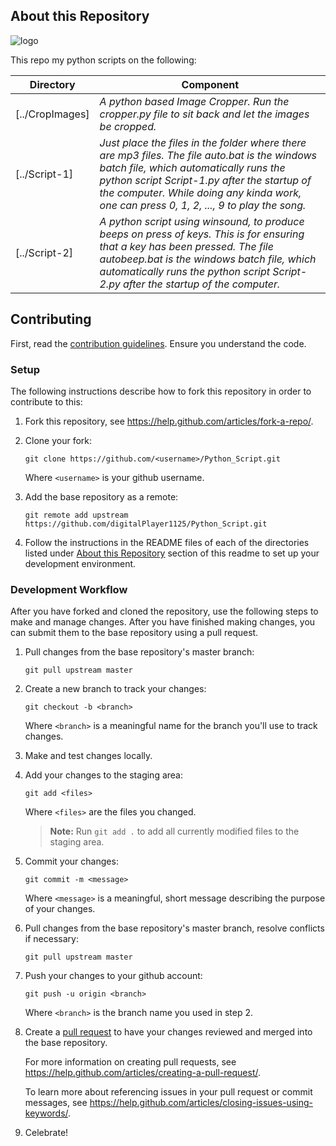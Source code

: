 ## About this Repository

![logo](https://img.icons8.com/color/64/000000/python.png)

This repo my python scripts on the following:

|Directory               |Component|
|------------------------|-----------------------------------------------|
|[../CropImages]         |*A python based Image Cropper. Run the cropper.py file to sit back and let the images be cropped.*|
|[../Script-1]           |*Just place the files in the folder where there are mp3 files. The file auto.bat is the windows batch file, which automatically runs the python script Script-1.py after the startup of the computer. While doing any kinda work, one can press 0, 1, 2, ..., 9 to play the song.*|
|[../Script-2]           |*A python script using winsound, to produce beeps on press of keys. This is for ensuring that a key has been pressed. The file autobeep.bat is the windows batch file, which automatically runs the python script Script-2.py after the startup of the computer.*|


## Contributing

First, read the [contribution guidelines](CONTRIBUTING.md). Ensure you understand the code.
### Setup

The following instructions describe how to fork this repository in order 
to contribute to this:

1. Fork this repository, see <https://help.github.com/articles/fork-a-repo/>.

2. Clone your fork:
    
    `git clone https://github.com/<username>/Python_Script.git`
    
    Where `<username>` is your github username.

3. Add the base repository as a remote:
    
    `git remote add upstream https://github.com/digitalPlayer1125/Python_Script.git`

4. Follow the instructions in the README files of each of the directories listed under [About this Repository](#about-this-repository) section of this readme to set up your development environment.

### Development Workflow

After you have forked and cloned the repository, use the following steps to
make and manage changes. After you have finished making changes, you can 
submit them to the base repository using a pull request. 

1. Pull changes from the base repository's master branch:
    
    `git pull upstream master`

1. Create a new branch to track your changes:
    
    `git checkout -b <branch>`
    
    Where `<branch>` is a meaningful name for the branch you'll use to track
    changes.

1. Make and test changes locally.

1. Add your changes to the staging area:
    
    `git add <files>`
    
    Where `<files>` are the files you changed.
    
    > **Note:** Run `git add .` to add all currently modified files to the staging area.

1. Commit your changes:
    
    `git commit -m <message>`
    
    Where `<message>` is a meaningful, short message describing the purpose of
    your changes.

1. Pull changes from the base repository's master branch, resolve conflicts if
   necessary:
      
    `git pull upstream master`

1. Push your changes to your github account:
    
    `git push -u origin <branch>`
    
    Where `<branch>` is the branch name you used in step 2.

1. Create a [pull request](https://help.github.com/articles/about-pull-requests/) to have your changes reviewed and merged into the base 
repository.

    For more information on creating pull requests, see <https://help.github.com/articles/creating-a-pull-request/>. 
    
    To learn more about referencing issues in your pull request or commit messages, see <https://help.github.com/articles/closing-issues-using-keywords/>.

1. Celebrate!
